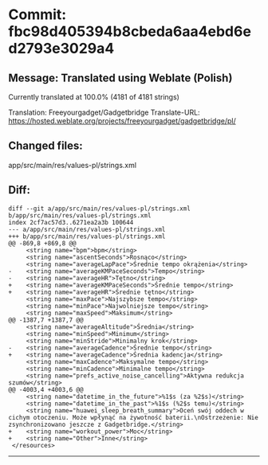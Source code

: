 # Commit: fbc98d405394b8cbeda6aa4ebd6ed2793e3029a4
## Message: Translated using Weblate (Polish)

Currently translated at 100.0% (4181 of 4181 strings)

Translation: Freeyourgadget/Gadgetbridge
Translate-URL: https://hosted.weblate.org/projects/freeyourgadget/gadgetbridge/pl/
## Changed files:
app/src/main/res/values-pl/strings.xml

## Diff:
```
diff --git a/app/src/main/res/values-pl/strings.xml b/app/src/main/res/values-pl/strings.xml
index 2cf7ac57d3..6271ea2a3b 100644
--- a/app/src/main/res/values-pl/strings.xml
+++ b/app/src/main/res/values-pl/strings.xml
@@ -869,8 +869,8 @@
     <string name="bpm">bpm</string>
     <string name="ascentSeconds">Rosnąco</string>
     <string name="averageLapPace">Średnie tempo okrążenia</string>
-    <string name="averageKMPaceSeconds">Tempo</string>
-    <string name="averageHR">Tętno</string>
+    <string name="averageKMPaceSeconds">Średnie tempo</string>
+    <string name="averageHR">Średnie tętno</string>
     <string name="maxPace">Najszybsze tempo</string>
     <string name="minPace">Najwolniejsze tempo</string>
     <string name="maxSpeed">Maksimum</string>
@@ -1387,7 +1387,7 @@
     <string name="averageAltitude">Średnia</string>
     <string name="minSpeed">Minimum</string>
     <string name="minStride">Minimalny krok</string>
-    <string name="averageCadence">Średnie tempo</string>
+    <string name="averageCadence">Średnia kadencja</string>
     <string name="maxCadence">Maksymalne tempo</string>
     <string name="minCadence">Minimalne tempo</string>
     <string name="prefs_active_noise_cancelling">Aktywna redukcja szumów</string>
@@ -4003,4 +4003,6 @@
     <string name="datetime_in_the_future">%1$s (za %2$s)</string>
     <string name="datetime_in_the_past">%1$s (%2$s temu)</string>
     <string name="huawei_sleep_breath_summary">Oceń swój oddech w cichym otoczeniu. Może wpłynąć na żywotność baterii.\nOstrzeżenie: Nie zsynchronizowano jeszcze z Gadgetbridge.</string>
+    <string name="workout_power">Moc</string>
+    <string name="Other">Inne</string>
 </resources>
```
-----------------------------------
